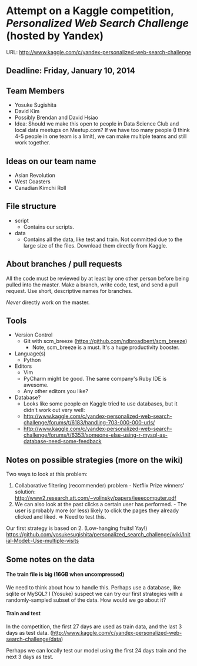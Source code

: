 # Attempt on a Kaggle competition, *Personalized Web Search Challenge* (hosted by Yandex)
URL: http://www.kaggle.com/c/yandex-personalized-web-search-challenge

## Deadline: Friday, January 10, 2014

## Team Members
- Yosuke Sugishita
- David Kim
- Possibly Brendan and David Hsiao
- Idea: Should we make this open to people in Data Science Club and local data meetups on Meetup.com?  If we have too many people (I think 4-5 people in one team is a limit), we can make multiple teams and still work together.

## Ideas on our team name
- Asian Revolution
- West Coasters
- Canadian Kimchi Roll

## File structure
- script
  - Contains our scripts.
- data
  - Contains all the data, like test and train.  Not committed due to the large size of the files.  Download them directly from Kaggle.

## About branches / pull requests
All the code must be reviewed by at least by one other person before being pulled into the master.  Make a branch, write code, test, and send a pull request.  Use short, descriptive names for branches.

*Never* directly work on the master.

## Tools
- Version Control
  - Git with scm_breeze (https://github.com/ndbroadbent/scm_breeze)
    - Note, scm_breeze is a must.  It's a huge productivity booster.
- Language(s)
  - Python
- Editors
  - Vim
  - PyCharm might be good.  The same company's Ruby IDE is awesome.
  - Any other editors you like?
- Database?
  - Looks like some people on Kaggle tried to use databases, but it didn't work out very well:
  - http://www.kaggle.com/c/yandex-personalized-web-search-challenge/forums/t/6183/handling-703-000-000-urls/
  - http://www.kaggle.com/c/yandex-personalized-web-search-challenge/forums/t/6353/someone-else-using-r-mysql-as-database-need-some-feedback

## Notes on possible strategies (more on the wiki)
Two ways to look at this problem:
  1. Collaborative filtering (recommender) problem
    - Netflix Prize winners' solution: http://www2.research.att.com/~volinsky/papers/ieeecomputer.pdf
  2. We can also look at the past clicks a certain user has performed.
    - The user is probably more (or less) likely to click the pages they already clicked and liked. => Need to test this.

Our first strategy is based on 2.  (Low-hanging fruits! Yay!)
https://github.com/yosukesugishita/personalized_search_challenge/wiki/Initial-Model:-Use-multiple-visits

## Some notes on the data
#### The train file is big (16GB when uncompressed)

We need to think about how to handle this.  Perhaps use a database, like sqlite or MySQL?
I (Yosuke) suspect we can try our first strategies with a randomly-sampled subset of the data.  How would we go about it?

#### Train and test
In the competition, the first 27 days are used as train data, and the last 3 days as test data. (http://www.kaggle.com/c/yandex-personalized-web-search-challenge/data)

Perhaps we can locally test our model using the first 24 days train and the next 3 days as test.
